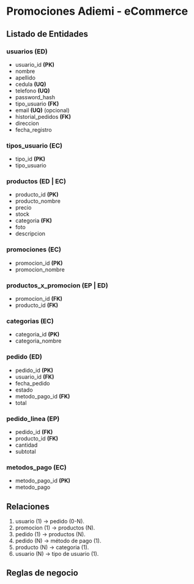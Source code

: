 # Promociones Adiemi - eCommerce

## Listado de Entidades

### usuarios **(ED)**

- usuario_id **(PK)**
- nombre
- apellido
- cedula **(UQ)**
- telefono **(UQ)**
- password_hash
- tipo_usuario **(FK)**
- email **(UQ)** (opcional)
- historial_pedidos **(FK)**
- direccion
- fecha_registro

### tipos_usuario **(EC)**

- tipo_id **(PK)**
- tipo_usuario

### productos **(ED | EC)**

- producto_id **(PK)**
- producto_nombre
- precio
- stock
- categoria **(FK)**
- foto
- descripcion

### promociones **(EC)**

- promocion_id **(PK)**
- promocion_nombre

### productos_x_promocion **(EP | ED)**

- promocion_id **(FK)**
- producto_id **(FK)**

### categorias **(EC)**

- categoria_id **(PK)**
- categoria_nombre

### pedido **(ED)**

- pedido_id **(PK)**
- usuario_id **(FK)**
- fecha_pedido
- estado
- metodo_pago_id **(FK)**
- total

### pedido_linea **(EP)**

- pedido_id **(FK)**
- producto_id **(FK)**
- cantidad
- subtotal

### metodos_pago **(EC)**

- metodo_pago_id **(PK)**
- metodo_pago

## Relaciones

1. usuario (1) -> pedido (0-N).
1. promocion (1) -> productos (N).
1. pedido (1) -> productos (N).
1. pedido (N) -> método de pago (1).
1. producto (N) -> categoria (1).
1. usuario (N) -> tipo de usuario (1).

## Reglas de negocio

